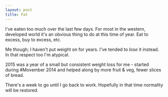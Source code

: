 ```yaml
---
layout: post
title: Fat
---
```


I've eaten too much over the last few days.  For most in the western, developed world it's an obvious thing to do at this time of year.  Eat to excess, buy to excess, etc.

Me though; I haven't put weight on for years.  I've tended to *lose* it instead.  In that respect too I'm atypical.

2015 was a year of a small but consistent weight loss for me - started during #Movember 2014 and helped along by more fruit & veg, fewer slices of bread.

There's a week to go until I go back to work.  Hopefully in that time normality will be restored.